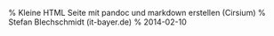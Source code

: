 % Kleine HTML Seite mit pandoc und markdown erstellen (Cirsium)
% Stefan Blechschmidt (it-bayer.de) 
% 2014-02-10
